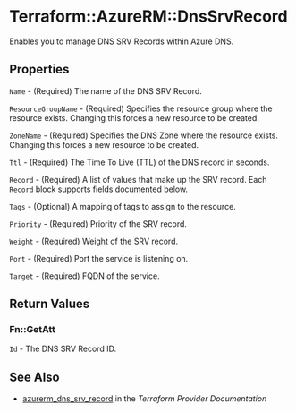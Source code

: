 # Terraform::AzureRM::DnsSrvRecord

Enables you to manage DNS SRV Records within Azure DNS.

## Properties

`Name` - (Required) The name of the DNS SRV Record.

`ResourceGroupName` - (Required) Specifies the resource group where the resource exists. Changing this forces a new resource to be created.

`ZoneName` - (Required) Specifies the DNS Zone where the resource exists. Changing this forces a new resource to be created.

`Ttl` - (Required) The Time To Live (TTL) of the DNS record in seconds.

`Record` - (Required) A list of values that make up the SRV record. Each `Record` block supports fields documented below.

`Tags` - (Optional) A mapping of tags to assign to the resource.

`Priority` - (Required) Priority of the SRV record.

`Weight` - (Required) Weight of the SRV record.

`Port` - (Required) Port the service is listening on.

`Target` - (Required) FQDN of the service.


## Return Values

### Fn::GetAtt

`Id` - The DNS SRV Record ID.

## See Also

* [azurerm_dns_srv_record](https://www.terraform.io/docs/providers/azurerm/r/dns_srv_record.html) in the _Terraform Provider Documentation_
